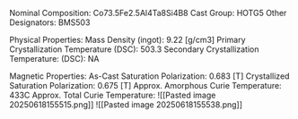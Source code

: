 Nominal Composition: Co73.5Fe­­­2.5Al4Ta8­Si4B8
Cast Group: HOTG5
Other Designators: BMS503
 
Physical Properties:
Mass Density (ingot): 9.22 [g/cm3]
Primary Crystallization Temperature (DSC): 503.3
Secondary Crystallization Temperature: (DSC): NA
 
Magnetic Properties:
As-Cast Saturation Polarization: 0.683 [T]
Crystallized Saturation Polarization: 0.675 [T]
Approx. Amorphous Curie Temperature: 433C
Approx. Total Curie Temperature:
 ![[Pasted image 20250618155515.png]]
 ![[Pasted image 20250618155538.png]]